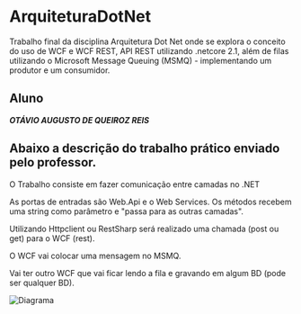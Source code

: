 # ArquiteturaDotNet
Trabalho final da disciplina Arquitetura Dot Net onde se explora o conceito do uso de WCF e WCF REST, API REST utilizando .netcore 2.1, além de filas utilizando o Microsoft Message Queuing (MSMQ) - implementando um produtor e um consumidor.

## Aluno
**_OTÁVIO AUGUSTO DE QUEIROZ REIS_**<br />



## Abaixo a descrição do trabalho prático enviado pelo professor.

O Trabalho consiste em fazer comunicação entre camadas no .NET

As portas de entradas são Web.Api e o Web Services. Os métodos recebem uma string como parâmetro e &quot;passa para as outras camadas&quot;.

Utilizando Httpclient ou RestSharp será realizado uma chamada (post ou get) para o WCF (rest).

O WCF vai colocar uma mensagem no MSMQ.

Vai ter outro WCF que vai ficar lendo a fila e gravando em algum BD (pode ser qualquer BD).

![Diagrama](https://i.snag.gy/MtKScy.jpg)
